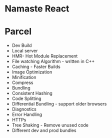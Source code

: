 # Namaste React


# Parcel
- Dev Build
- Local server
- HMR- Hot Module Replacement
- File watching Algorithm - written in C++
- Caching - Faster Builds
- Image Optimization
- Minification
- Compress
- Bundling
- Consistent Hashing
- Code Splitting
- Differential Bundling - support older browsers
- Diagnostics
- Error Handling
- HTTPs
- Tree Shaking - Remove unused  code
- Different dev and prod bundles